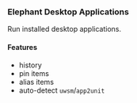 ### Elephant Desktop Applications

Run installed desktop applications.

#### Features

- history
- pin items
- alias items
- auto-detect `uwsm`/`app2unit`
